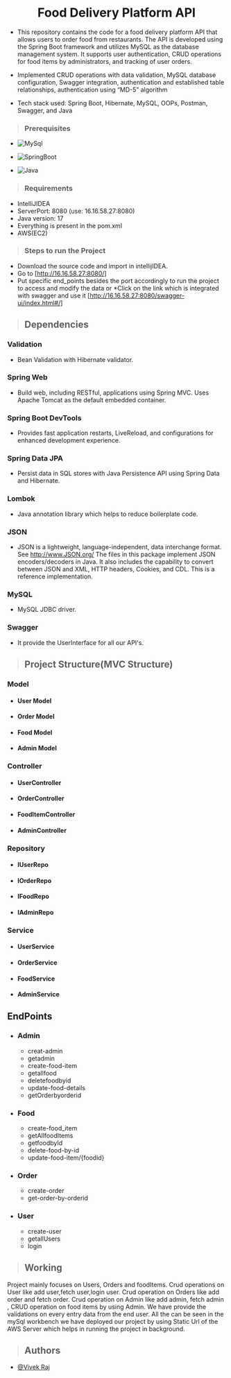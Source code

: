 <h1 align="center"> 
Food Delivery Platform API</h1>

* This repository contains the code for a food delivery platform API that allows users to order food from restaurants. The API is developed using the Spring Boot framework and utilizes MySQL as the database management system. It supports user authentication, CRUD operations for food items by administrators, and tracking of user orders.

* Implemented CRUD operations with data validation, MySQL database configuration, 
Swagger integration, authentication and established table relationships, authentication 
using “MD-5” algorithm

* Tech stack used: Spring Boot, Hibernate, MySQL, OOPs, Postman, Swagger, and Java
>### Prerequisites
* ![MySql](https://img.shields.io/badge/DBMS-MYSQL%205.7%20or%20Higher-red)
* ![SpringBoot](https://img.shields.io/badge/Framework-SpringBoot-green)


* ![Java](https://img.shields.io/badge/Language-Java%208%20or%20higher-yellow)
>### Requirements
  * IntelliJIDEA
  * ServerPort: 8080 (use: 16.16.58.27:8080)
  * Java version: 17
  * Everything is present in the pom.xml
  * AWS(EC2)
>### Steps to run the Project
* Download the source code and import in intellijIDEA.
*  Go to [http://16.16.58.27:8080/]
* Put specific end_points besides the port accordingly to run the project to access and modify the data or *Click on the link which is integrated with swagger and use it 
[http://16.16.58.27:8080/swagger-ui/index.html#/]

>## Dependencies
 ### Validation
   * Bean Validation with Hibernate validator.
 ### Spring Web
  * Build web, including RESTful, applications using Spring MVC. Uses Apache Tomcat as the default embedded container.
 ### Spring Boot DevTools
   * Provides fast application restarts, LiveReload, and configurations for enhanced development experience.
### Spring Data JPA
  * Persist data in SQL stores with Java Persistence API using Spring Data and Hibernate.
### Lombok
  * Java annotation library which helps to reduce boilerplate code.
### JSON
  * JSON is a lightweight, language-independent, data interchange format. See http://www.JSON.org/ The files in this package implement JSON encoders/decoders in Java. It also includes the capability to convert between JSON and XML, HTTP headers, Cookies, and CDL. This is a reference implementation.
### MySQL
  * MySQL JDBC driver.
### Swagger
  * It provide the UserInterface for all our API's.
>## Project Structure(MVC Structure)
### Model
* #### User Model
* #### Order Model
* #### Food Model
* #### Admin Model
### Controller
* #### UserController
* #### OrderController
* #### FoodItemController
* #### AdminController
### Repository
* #### IUserRepo
* #### IOrderRepo
* #### IFoodRepo
* #### IAdminRepo
### Service
* #### UserService
* #### OrderService
* #### FoodService 
* #### AdminService
## EndPoints
* ### Admin
  * creat-admin
  * getadmin
  * create-food-item
  * getallfood
  * deletefoodbyid
  * update-food-details
  * getOrderbyorderid
* ### Food
  * create-food_item
  * getAllfoodItems
  * getfoodbyId
  * delete-food-by-id
  * update-food-item/{foodid}
* ### Order
  * create-order
  * get-order-by-orderid
* ### User
  * create-user
  * getallUsers
  * login
>## Working
Project mainly focuses on Users, Orders and foodItems.
Crud operations on User like add user,fetch user,login user.
Crud operation on Orders like add order and fetch order.
Crud operation on Admin like add admin, fetch admin , CRUD operation on food items by using Admin.
We have provide the validations on every entry data from the end user.
All the can be seen in the mySql workbench
we have deployed our project by using Static Url of the AWS Server which helps in running the project in background.

>## Authors

- [@Vivek Raj](https://github.com/VIVEKRAJ14)


